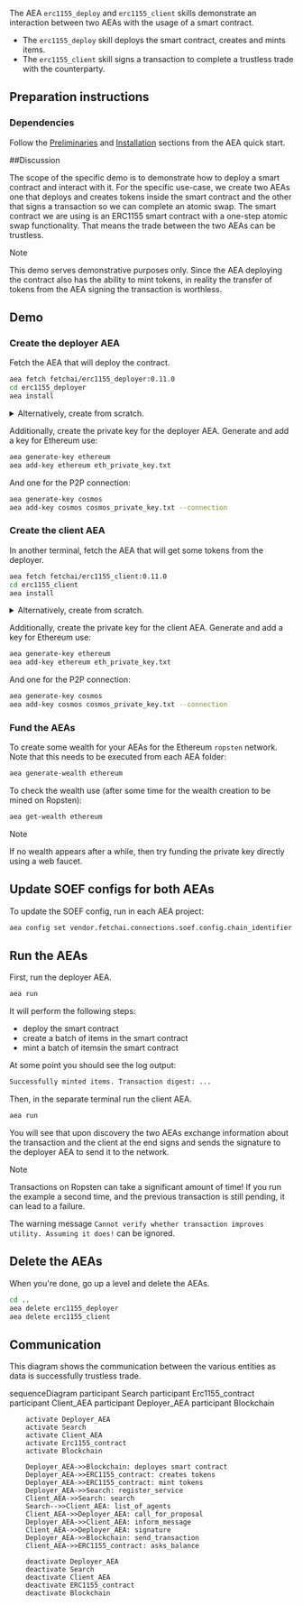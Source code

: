 The AEA `erc1155_deploy` and `erc1155_client` skills demonstrate an interaction between two AEAs with the usage of a smart contract.

* The `erc1155_deploy` skill deploys the smart contract, creates and mints items. 
* The `erc1155_client` skill signs a transaction to complete a trustless trade with the counterparty.

## Preparation instructions
 
### Dependencies

Follow the <a href="../quickstart/#preliminaries">Preliminaries</a> and <a href="../quickstart/#installation">Installation</a> sections from the AEA quick start.

##Discussion

The scope of the specific demo is to demonstrate how to deploy a smart contract and interact with it. For the specific use-case, we create two AEAs one that deploys and creates tokens inside the smart contract and the other that signs a transaction so we can complete an atomic swap. The smart contract we are using is an ERC1155 smart contract
with a one-step atomic swap functionality. That means the trade between the two AEAs can be trustless.

<div class="admonition note">
  <p class="admonition-title">Note</p>
  <p>This demo serves demonstrative purposes only. Since the AEA deploying the contract also has the ability to mint tokens, in reality the transfer of tokens from the AEA signing the transaction is worthless.</p>
</div>

## Demo

### Create the deployer AEA

Fetch the AEA that will deploy the contract.

``` bash
aea fetch fetchai/erc1155_deployer:0.11.0
cd erc1155_deployer
aea install
```

<details><summary>Alternatively, create from scratch.</summary>
<p>

Create the AEA that will deploy the contract.

``` bash
aea create erc1155_deployer
cd erc1155_deployer
aea add connection fetchai/p2p_libp2p:0.6.0
aea add connection fetchai/soef:0.6.0
aea add connection fetchai/ledger:0.3.0
aea add skill fetchai/erc1155_deploy:0.11.0
aea install
aea config set agent.default_connection fetchai/p2p_libp2p:0.6.0
```

Then update the agent config (`aea-config.yaml`) with the default routing:
``` yaml
default_routing:
  fetchai/contract_api:0.2.0: fetchai/ledger:0.3.0
  fetchai/ledger_api:0.2.0: fetchai/ledger:0.3.0
  fetchai/oef_search:0.4.0: fetchai/soef:0.6.0
```

And change the default ledger:
``` bash
aea config set agent.default_ledger ethereum
```

</p>
</details>

Additionally, create the private key for the deployer AEA. Generate and add a key for Ethereum use:

``` bash
aea generate-key ethereum
aea add-key ethereum eth_private_key.txt
```

And one for the P2P connection:
``` bash
aea generate-key cosmos
aea add-key cosmos cosmos_private_key.txt --connection
```

### Create the client AEA

In another terminal, fetch the AEA that will get some tokens from the deployer.

``` bash
aea fetch fetchai/erc1155_client:0.11.0
cd erc1155_client
aea install
```

<details><summary>Alternatively, create from scratch.</summary>
<p>

Create the AEA that will get some tokens from the deployer.

``` bash
aea create erc1155_client
cd erc1155_client
aea add connection fetchai/p2p_libp2p:0.6.0
aea add connection fetchai/soef:0.6.0
aea add connection fetchai/ledger:0.3.0
aea add skill fetchai/erc1155_client:0.11.0
aea install
aea config set agent.default_connection fetchai/p2p_libp2p:0.6.0
```

Then update the agent config (`aea-config.yaml`) with the default routing:
``` yaml
default_routing:
  fetchai/contract_api:0.2.0: fetchai/ledger:0.3.0
  fetchai/ledger_api:0.2.0: fetchai/ledger:0.3.0
  fetchai/oef_search:0.4.0: fetchai/soef:0.6.0
```

And change the default ledger:
``` bash
aea config set agent.default_ledger ethereum
```

</p>
</details>

Additionally, create the private key for the client AEA. Generate and add a key for Ethereum use:

``` bash
aea generate-key ethereum
aea add-key ethereum eth_private_key.txt
```

And one for the P2P connection:
``` bash
aea generate-key cosmos
aea add-key cosmos cosmos_private_key.txt --connection
```

### Fund the AEAs

To create some wealth for your AEAs for the Ethereum `ropsten` network. Note that this needs to be executed from each AEA folder:

``` bash
aea generate-wealth ethereum
```

To check the wealth use (after some time for the wealth creation to be mined on Ropsten):

``` bash
aea get-wealth ethereum
```

<div class="admonition note">
  <p class="admonition-title">Note</p>
  <p>If no wealth appears after a while, then try funding the private key directly using a web faucet.</p>
</div>


## Update SOEF configs for both AEAs

To update the SOEF config, run in each AEA project:
``` bash
aea config set vendor.fetchai.connections.soef.config.chain_identifier ethereum
```

## Run the AEAs

First, run the deployer AEA.

``` bash 
aea run
```

It will perform the following steps:
- deploy the smart contract
- create a batch of items in the smart contract
- mint a batch of itemsin the smart contract

At some point you should see the log output:
``` bash
Successfully minted items. Transaction digest: ...
```

Then, in the separate terminal run the client AEA.

``` bash 
aea run
```

You will see that upon discovery the two AEAs exchange information about the transaction and the client at the end signs and sends the signature to the deployer AEA to send it to the network.

<div class="admonition note">
  <p class="admonition-title">Note</p>
  <p>Transactions on Ropsten can take a significant amount of time! If you run the example a second time, and the previous transaction is still pending, it can lead to a failure.

  The warning message `Cannot verify whether transaction improves utility. Assuming it does!` can be ignored.
  </p>
</div>

## Delete the AEAs

When you're done, go up a level and delete the AEAs.
``` bash 
cd ..
aea delete erc1155_deployer
aea delete erc1155_client
```

## Communication

This diagram shows the communication between the various entities as data is successfully trustless trade. 

<div class="mermaid">
    sequenceDiagram
        participant Search
        participant Erc1155_contract
        participant Client_AEA
        participant Deployer_AEA
        participant Blockchain
    
        activate Deployer_AEA
        activate Search
        activate Client_AEA
        activate Erc1155_contract
        activate Blockchain
        
        Deployer_AEA->>Blockchain: deployes smart contract
        Deployer_AEA->>ERC1155_contract: creates tokens
        Deployer_AEA->>ERC1155_contract: mint tokens       
        Deployer_AEA->>Search: register_service
        Client_AEA->>Search: search
        Search-->>Client_AEA: list_of_agents
        Client_AEA->>Deployer_AEA: call_for_proposal
        Deployer_AEA->>Client_AEA: inform_message
        Client_AEA->>Deployer_AEA: signature
        Deployer_AEA->>Blockchain: send_transaction
        Client_AEA->>ERC1155_contract: asks_balance
        
        deactivate Deployer_AEA
        deactivate Search
        deactivate Client_AEA
        deactivate ERC1155_contract
        deactivate Blockchain
       
</div>
